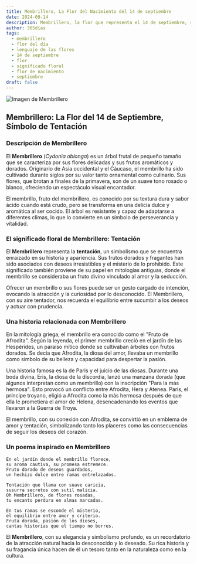 ```yaml
---
title: Membrillero, La Flor del Nacimiento del 14 de septiembre
date: 2024-09-14
description: Membrillero, la flor que representa el 14 de septiembre, simboliza Tentación. Descubre su fascinante historia, significado en el lenguaje de las flores y una poesía que celebra su belleza.
author: 365días
tags:
  - membrillero
  - flor del día
  - lenguaje de las flores
  - 14 de septiembre
  - flor
  - significado floral
  - flor de nacimiento
  - septiembre
draft: false
---
```


![Imagen de Membrillero](https://cdn.pixabay.com/photo/2019/03/31/17/40/japanese-ornamental-quince-4093575_1280.jpg#center)


## Membrillero: La Flor del 14 de Septiembre, Símbolo de Tentación

### Descripción de Membrillero

El **Membrillero** (_Cydonia oblonga_) es un árbol frutal de pequeño tamaño que se caracteriza por sus flores delicadas y sus frutos aromáticos y dorados. Originario de Asia occidental y el Cáucaso, el membrillo ha sido cultivado durante siglos por su valor tanto ornamental como culinario. Sus flores, que brotan a finales de la primavera, son de un suave tono rosado o blanco, ofreciendo un espectáculo visual encantador.

El membrillo, fruto del membrillero, es conocido por su textura dura y sabor ácido cuando está crudo, pero se transforma en una delicia dulce y aromática al ser cocido. El árbol es resistente y capaz de adaptarse a diferentes climas, lo que lo convierte en un símbolo de perseverancia y vitalidad.

### El significado floral de Membrillero: Tentación

El **Membrillero** representa la **tentación**, un simbolismo que se encuentra enraizado en su historia y apariencia. Sus frutos dorados y fragantes han sido asociados con deseos irresistibles y el misterio de lo prohibido. Este significado también proviene de su papel en mitologías antiguas, donde el membrillo se consideraba un fruto divino vinculado al amor y la seducción.

Ofrecer un membrillo o sus flores puede ser un gesto cargado de intención, evocando la atracción y la curiosidad por lo desconocido. El Membrillero, con su aire tentador, nos recuerda el equilibrio entre sucumbir a los deseos y actuar con prudencia.

### Una historia relacionada con Membrillero

En la mitología griega, el membrillo era conocido como el "Fruto de Afrodita". Según la leyenda, el primer membrillo creció en el jardín de las Hespérides, un paraíso mítico donde se cultivaban árboles con frutos dorados. Se decía que Afrodita, la diosa del amor, llevaba un membrillo como símbolo de su belleza y capacidad para despertar la pasión.

Una historia famosa es la de Paris y el juicio de las diosas. Durante una boda divina, Eris, la diosa de la discordia, lanzó una manzana dorada (que algunos interpretan como un membrillo) con la inscripción "Para la más hermosa". Esto provocó un conflicto entre Afrodita, Hera y Atenea. Paris, el príncipe troyano, eligió a Afrodita como la más hermosa después de que ella le prometiera el amor de Helena, desencadenando los eventos que llevaron a la Guerra de Troya.

El membrillo, con su conexión con Afrodita, se convirtió en un emblema de amor y tentación, simbolizando tanto los placeres como las consecuencias de seguir los deseos del corazón.

### Un poema inspirado en Membrillero

```
En el jardín donde el membrillo florece,  
su aroma cautiva, su promesa estremece.  
Fruto dorado de deseos guardados,  
un hechizo dulce entre ramas entrelazados.

Tentación que llama con suave caricia,  
susurra secretos con sutil malicia.  
Oh Membrillero, de flores rosadas,  
tu encanto perdura en almas marcadas.

En tus ramas se esconde el misterio,  
el equilibrio entre amor y criterio.  
Fruta dorada, pasión de los dioses,  
cantas historias que el tiempo no borres.
```

El **Membrillero**, con su elegancia y simbolismo profundo, es un recordatorio de la atracción natural hacia lo desconocido y lo deseado. Su rica historia y su fragancia única hacen de él un tesoro tanto en la naturaleza como en la cultura.


